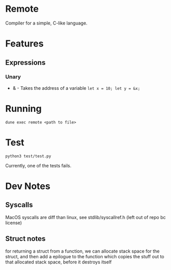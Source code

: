 # Remote
Compiler for a simple, C-like language.

# Features

## Expressions

### Unary
* & - Takes the address of a variable 
  `let x = 10; let y = &x;`

# Running
`dune exec remote <path to file>`


# Test
`python3 test/test.py`

Currently, one of the tests fails.

# Dev Notes

## Syscalls
MacOS syscalls are diff than linux, see stdlib/syscallref.h (left out of repo bc license)

## Struct notes
for returning a struct from a function, we can allocate stack space for the struct, and then add a epilogue to the function which copies the stuff out to that allocated stack space, before it destroys itself